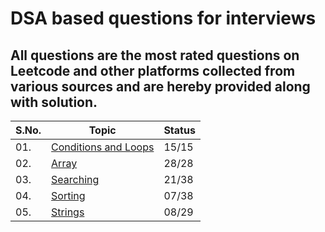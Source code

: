 # DSA based questions for interviews
## All questions are the most rated questions on Leetcode and other platforms collected from various sources and are hereby provided along with solution.


| S.No. | Topic                      | Status|
|-------|----------------------------|-------|
| 01.   | [Conditions and Loops](/Conditions%20and%20Loops)           | 15/15 |
| 02.   | [Array](/Arrays)           | 28/28 |
| 03.   | [Searching](/Searching)    | 21/38 |
| 04.   | [Sorting](/Sorting)        | 07/38 |
| 05.   | [Strings](/String)         | 08/29 |
